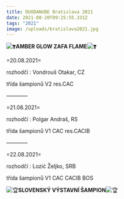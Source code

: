 ```yaml
---
title: DUODANUBE Bratislava 2021
date: 2021-08-20T09:25:55.331Z
tags: "2021"
image: /uploads/bratislava2021.jpg
---
```

![❣️](https://static.xx.fbcdn.net/images/emoji.php/v9/teb/1/16/2763.png)**AMBER GLOW ZAFA FLAME**![❣️](https://static.xx.fbcdn.net/images/emoji.php/v9/teb/1/16/2763.png)

\=20.08.2021=

rozhodčí : Vondrouš Otakar, CZ

třída šampionů V2 res.CAC

————

\=21.08.2021=

rozhodčí : Polgar Andraš, RS

třída šampionů V1 CAC res.CACIB

————

\=22.08.2021=

rozhodčí : Lozić Željko, SRB

třída šampionů V1 CAC CACIB BOS

![🏆](https://static.xx.fbcdn.net/images/emoji.php/v9/tbe/1/16/1f3c6.png)**SLOVENSKÝ VÝSTAVNÍ ŠAMPION**![🏆](https://static.xx.fbcdn.net/images/emoji.php/v9/tbe/1/16/1f3c6.png)